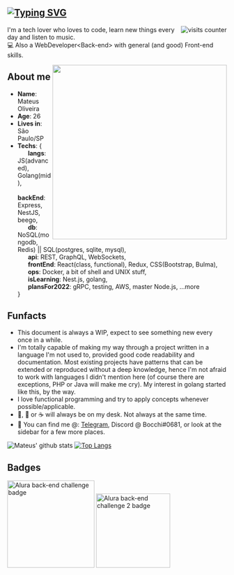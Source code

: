 
## [![Typing SVG](https://readme-typing-svg.herokuapp.com/?lines=Olá,+seja+bem-vindo!;Hello+there!+Welcome!&size=22)](https://git.io/typing-svg) 
<img align="right" src="https://komarev.com/ghpvc/?username=mateusmlo&color=ff69b4" alt="visits counter" />


I'm a tech lover who loves to code, learn new things every day and listen to music. \
:computer: Also a WebDeveloper\<Back-end> with general (and good) Front-end skills.

<img align="right" src="https://user-images.githubusercontent.com/13263031/158471939-34ea7390-7332-42f9-8839-0a957d5be4af.png" width="400" />

## About me 
* **Name**: Mateus Oliveira
* **Age**: 26
* **Lives in**: São Paulo/SP
* **Techs**: { \
&nbsp;&nbsp;&nbsp;&nbsp;&nbsp; **langs**: JS(advanced), Golang(mid), \
&nbsp;&nbsp;&nbsp;&nbsp;&nbsp; **backEnd**: Express, NestJS, beego, \
&nbsp;&nbsp;&nbsp;&nbsp;&nbsp; **db**: NoSQL(mongodb, Redis) || SQL(postgres, sqlite, mysql), \
&nbsp;&nbsp;&nbsp;&nbsp;&nbsp; **api**: REST, GraphQL, WebSockets, \
&nbsp;&nbsp;&nbsp;&nbsp;&nbsp; **frontEnd**: React(class, functional), Redux, CSS(Bootstrap, Bulma), \
&nbsp;&nbsp;&nbsp;&nbsp;&nbsp; **ops**: Docker, a bit of shell and UNIX stuff, \
&nbsp;&nbsp;&nbsp;&nbsp;&nbsp; **isLearning**: Nest.js, golang, \
&nbsp;&nbsp;&nbsp;&nbsp;&nbsp; **plansFor2022**: gRPC, testing, AWS, master Node.js, ...more \
 } 
 

## Funfacts
* This document is always a WIP, expect to see something new every once in a while.
* I'm totally capable of making my way through a project written in a language I'm not used to, provided good code readability and documentation. Most existing projects have patterns that can be extended or reproduced without a deep knowledge, hence I'm not afraid to work with languages I didn't mention here (of course there are exceptions, PHP or Java will make me cry). My interest in golang started like this, by the way.
* I love functional programming and try to apply concepts whenever possible/applicable.
* :beer:, :tea: or :coffee: will always be on my desk. Not always at the same time.
* :calling: You can find me @: [Telegram](https://t.me/mmlo95), Discord @ Bocchi#0681, or look at the sidebar for a few more places.


![Mateus' github stats](https://github-readme-stats.vercel.app/api?username=mateusmlo&show_icons=true&count_private=true&line_height=21&theme=panda&hide_border=true)
[![Top Langs](https://github-readme-stats.vercel.app/api/top-langs/?username=mateusmlo&layout=compact&theme=panda&hide=Handlebars&hide_border=true)](https://github.com/anuraghazra/github-readme-stats)

## Badges

<img src="https://user-images.githubusercontent.com/79534537/130526621-667ca50a-35b5-4653-b8e8-b6d96fd4b357.png" alt="Alura back-end challenge badge" title="Alura back-end challenge badge" width="200"/> <img src="https://user-images.githubusercontent.com/13263031/155534008-2c98ac32-2987-427d-b47d-751362bc893b.png" alt="Alura back-end challenge 2 badge" title="Alura back-end challenge #2 badge" width="170"/>


